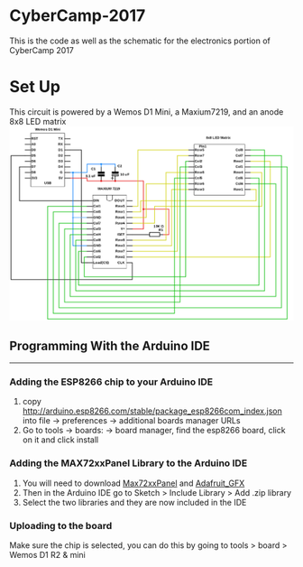 # CyberCamp-2017 #
This is the code as well as the schematic for the electronics portion of CyberCamp 2017

# Set Up #
This circuit is powered by a Wemos D1 Mini, a Maxium7219, and an anode 8x8 LED matrix
![The Circuit](/img/Cyber-Camp.jpg?raw=true)

## Programming With the Arduino IDE ##
--------------------------------------

### Adding the ESP8266 chip to your Arduino IDE ###
1. copy http://arduino.esp8266.com/stable/package_esp8266com_index.json into file -> preferences -> additional boards manager URLs
 2. Go to tools -> boards: -> board manager, find the esp8266 board, click on it and click install


### Adding the MAX72xxPanel Library to the Arduino IDE ###
1. You will need to download [Max72xxPanel][download] and [Adafruit_GFX][gfx-download]
2. Then in the Arduino IDE go to Sketch > Include Library > Add .zip library
3. Select the two libraries and they are now included in the IDE


### Uploading to the board ###
Make sure the chip is selected, you can do this by going to tools > board > Wemos D1 R2 & mini





[download]: https://github.com/markruys/arduino-Max72xxPanel/archive/master.zip "Download Max72xxPanel library"
[gfx-download]: https://github.com/adafruit/Adafruit-GFX-Library "Download Adafruit GFX Graphics Library"
